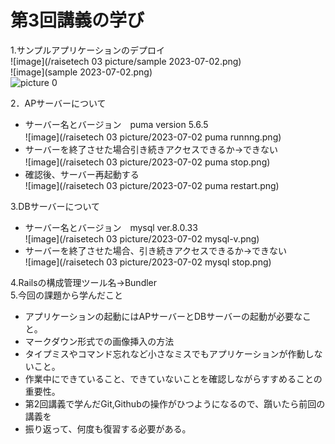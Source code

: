 # 第3回講義の学び

1.サンプルアプリケーションのデプロイ  
![image](/raisetech 03 picture/sample 2023-07-02.png)  
![image](sample 2023-07-02.png)  
![picture 0](images/1301c9355895a7c3cd2dda0b46e8d833adfb86d198bcbe67b26a1f537f6f24ec.png)   

2．APサーバーについて  
  - サーバー名とバージョン　puma version 5.6.5  
![image](/raisetech 03 picture/2023-07-02 puma runnng.png)  　
  - サーバーを終了させた場合引き続きアクセスできるか→できない  
![image](/raisetech 03 picture/2023-07-02 puma stop.png)　　 
  - 確認後、サーバー再起動する  
![image](/raisetech 03 picture/2023-07-02 puma restart.png)  

3.DBサーバーについて  
  - サーバー名とバージョン　mysql ver.8.0.33  
  ![image](/raisetech 03 picture/2023-07-02 mysql-v.png)  
  - サーバーを終了させた場合、引き続きアクセスできるか→できない  
  ![image](/raisetech 03 picture/2023-07-02 mysql stop.png)  

4.Railsの構成管理ツール名→Bundler  
5.今回の課題から学んだこと  
  - アプリケーションの起動にはAPサーバーとDBサーバーの起動が必要なこと。
  - マークダウン形式での画像挿入の方法
  - タイプミスやコマンド忘れなど小さなミスでもアプリケーションが作動しないこと。
  - 作業中にできていること、できていないことを確認しながらすすめることの重要性。
  - 第2回講義で学んだGit,Githubの操作がひつようになるので、躓いたら前回の講義を
  - 振り返って、何度も復習する必要がある。